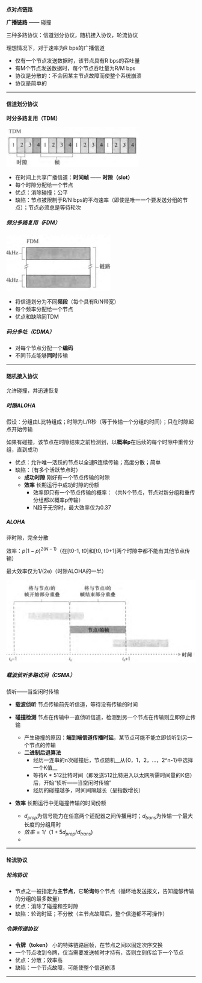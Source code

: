 **点对点链路**

**广播链路** —— 碰撞

三种多路协议：信道划分协议，随机接入协议，轮流协议

理想情况下，对于速率为R bps的广播信道

- 仅有一个节点发送数据时，该节点具有R bps的吞吐量
- 有M个节点发送数据时，每个节点吞吐量为R/M bps
- 协议是分散的：不会因某主节点故障而使整个系统崩溃
- 协议是简单的

---

#### 信道划分协议

**时分多路复用（TDM）**

![](image_1.31b838b6.png)

- 在时间上共享广播信道：**时间帧** —— **时隙（slot）**
- 每个时隙分配给一个节点
- 优点：消除碰撞；公平
- 缺陷：节点被限制于R/N bps的平均速率（即使是唯一一个要发送分组的节点）；节点必须总是等待轮次



##### 频分多路复用（FDM）

![](image_2.a0bc5678.png)

- 将信道划分为不同**频段**（每个具有R/N带宽）
- 每个频率分配给一个节点
- 优点和缺陷同TDM



##### 码分多址（CDMA）

- 对每个节点分配一个**编码**
- 不同节点能够**同时**传输

---

#### 随机接入协议

允许碰撞，并迅速恢复

##### 时隙ALOHA

假设：分组由L比特组成；时隙为L/R秒（等于传输一个分组的时间）；只在时隙起点开始传输

如果有碰撞，该节点在时隙结束之前检测到，以**概率p**在后续的每个时隙中重传分组，直到成功

- 优点：允许唯一活跃的节点以全速R连续传输；高度分散；简单
- 缺陷：（有多个活跃节点时）
  - **成功时隙** 刚好有一个节点传输的时隙
  - **效率** 长期运行中成功时隙的份额
    - 效率即只有一个节点传输的概率：**​**<!--[if mathML]><mml:math xmlns:mml="http://www.w3.org/1998/Math/MathML"><mml:mi>&#119925;</mml:mi><mml:mi>&#119953;</mml:mi><mml:mo fence="false">(</mml:mo><mml:mn>&#120783;</mml:mn><mml:mo>−</mml:mo><mml:mi>&#119953;</mml:mi><mml:msup><mml:mo fence="false">)</mml:mo><mml:mrow><mml:mi>&#119925;</mml:mi><mml:mo>−</mml:mo><mml:mn>&#120783;</mml:mn></mml:mrow></mml:msup></mml:math><![endif]-->**​​**（共N个节点，节点对新分组和重传分组都以概率p传输）
    - N趋于无穷时，最大效率仅为0.37




##### ALOHA

非时隙，完全分散

效率：**​**$p(1-p)^{2(N-1)}$**​**（在\[t0-1, t0\]和\[t0, t0+1\]两个时隙中都不能有其他节点传输）

  最大效率仅为1/(2e)（时隙ALOHA的一半）


![](image_3.f34f220b.png)



##### 载波侦听多路访问（CSMA）

侦听——当空闲时传输

- **载波侦听** 节点传输前先听信道，等待没有传输的时间
- **碰撞检测** 节点在传输中一直侦听信道，检测到另一个节点在传输则立即停止传输
  - 产生碰撞的原因：**端到端信道传播时延**，某节点可能不能立即侦听到另一个节点的传输
  - **二进制后退算法**
    - 经历一连串的n次碰撞后，节点随机__从{0，1，2，…，2^n-1}中选择一个K值__
    - 等待K \* 512比特时间（即发送512比特进入以太网所需时间量的K倍）后，开始“侦听——当空闲时传输”
    - 经历的碰撞越多，时间间隔越长（呈指数增长）

- **效率** 长期运行中无碰撞传输的时间份额
  - ​$d_{prop}$​为信号能力在任意两个适配器之间传播用时；​$d_{trans}$​为传输一个最大长度的分组用时
  - ​$效率=1/（1+5d_{prop}/d_{trans})$**​**
  - <!--[if mathML]><mml:math xmlns:mml="http://www.w3.org/1998/Math/MathML" display="block"mathcolor="automatic" mathbackground="none"><mml:mphantom><mml:mpadded height="0" width="0"><mml:mrow><mml:mtext>d</mml:mtext><mml:mtext>_</mml:mtext><mml:mtext>{prop}</mml:mtext></mml:mrow></mml:mpadded></mml:mphantom><mml:msub><mml:mi>d</mml:mi><mml:mrow><mml:mi>p</mml:mi><mml:mi>r</mml:mi><mml:mi>o</mml:mi><mml:mi>p</mml:mi></mml:mrow></mml:msub><mml:mi>接</mml:mi><mml:mi>近</mml:mi><mml:mn>0</mml:mn><mml:mi>或</mml:mi><mml:mo>​</mml:mo><mml:mphantom><mml:mpadded height="0" width="0"><mml:mrow><mml:mtext>d</mml:mtext><mml:mtext>_</mml:mtext><mml:mtext>{trans}</mml:mtext></mml:mrow></mml:mpadded></mml:mphantom><mml:msub><mml:mi>d</mml:mi><mml:mrow><mml:mi>t</mml:mi><mml:mi>r</mml:mi><mml:mi>a</mml:mi><mml:mi>n</mml:mi><mml:mi>s</mml:mi></mml:mrow></mml:msub><mml:mi>接</mml:mi><mml:mi>近</mml:mi><mml:mn>1</mml:mn><mml:mi>时</mml:mi><mml:mprescripts/><mml:mo>，</mml:mo><mml:mi>效</mml:mi><mml:mi>率</mml:mi><mml:mi>接</mml:mi><mml:mi>近</mml:mi><mml:mn>1</mml:mn><mml:mprescripts/></mml:math><![endif]-->


---

#### 轮流协议

##### 轮询协议

- 节点之一被指定为**主节点**，它**轮询**每个节点（循环地发送报文，告知能够传输的分组的最多数量）
- 优点：消除了碰撞和空时隙
- 缺陷：轮询时延；不分散（主节点故障后，整个信道都不可操作）



##### 令牌传递协议

- **令牌（token）** 小的特殊链路层帧，在节点之间以固定次序交换
- 一个节点收到令牌，仅当需要发送帧时才持有，否则立刻传给下一个节点
- 优点：分散；效率高
- 缺陷：一个节点故障，可能使整个信道崩溃


-----


